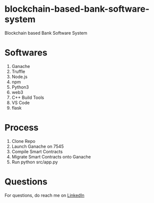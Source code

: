 # blockchain-based-bank-software-system
Blockchain based Bank Software System

# Softwares
1. Ganache
2. Truffle
3. Node.js
4. npm
5. Python3
6. web3
7. C++ Build Tools
8. VS Code
9. flask

# Process
1. Clone Repo
2. Launch Ganache on 7545
3. Compile Smart Contracts
4. Migrate Smart Contracts onto Ganache
5. Run python src/app.py

# Questions
For questions, do reach me on <a href="https://linkedin.com/in/MadhuPIoT">LinkedIn</a>
